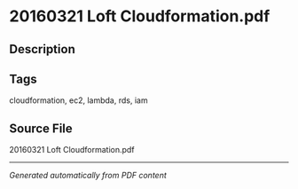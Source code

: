 # 20160321 Loft Cloudformation.pdf

## Description

## Tags
cloudformation, ec2, lambda, rds, iam

## Source File
20160321 Loft Cloudformation.pdf

---
*Generated automatically from PDF content*
